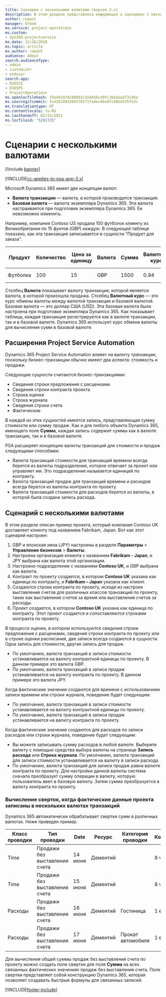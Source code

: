 ```yaml
---
title: Сценарии с несколькими валютами (версия 3.x)
description: В этом разделе представлена информация о сценариях с несколькими валютами.
author: rumant
manager: kfend
ms.service: project-operations
ms.custom:
- dyn365-projectservice
ms.date: 12/26/2018
ms.topic: article
ms.author: rumant
audience: Admin
search.audienceType:
- admin
- customizer
- enduser
search.app:
- D365CE
- D365PS
- ProjectOperations
ms.openlocfilehash: 33e44297dc80801c3e4416cd9fc3bedae5f3c4ba
ms.sourcegitcommit: fa32b1893286f20271fa4ec4be8fc68bd135f53c
ms.translationtype: HT
ms.contentlocale: ru-RU
ms.lasthandoff: 02/15/2021
ms.locfileid: "5291725"
---
```

# <a name="multiple-currency-scenarios"></a>Сценарии с несколькими валютами

[!include [banner](../includes/psa-now-project-operations.md)]

[!INCLUDE[cc-applies-to-psa-app-3.x](../includes/cc-applies-to-psa-app-3x.md)]

Microsoft Dynamics 365 имеет две концепции валют:

- **Валюта транзакции** — валюта, в которой производится транзакция. 
- **Базовая валюта** — валюта экземпляра Dynamics 365. Эта валюта настраивается при подготовке экземпляра Dynamics 365. Ее невозможно изменить.

Например, компания Contoso US продала 100 футболок клиенту из Великобритании по 15 фунтов (GBP) каждую. В следующей таблице показано, как эта транзакция записывается в сущности "Продукт для заказа".

| Продукт | Количество | Цена за единицу | Валюта | Сумма | Валютный курс | Цена за единицу (базовая)| Сумма (базовая)|
|---------|----------|----------------|----------|--------|---------------|----------------------|--------------|
| Футболка | 100      | 15             | GBP      | 1500   | 0.94          | 17.25 долларов               | 1,725 долларов       |

Столбец **Валюта** показывает валюту транзакции, которой является валюта, в которой произошла продажа. Столбец **Валютный курс** — это курс обмены валюты между валютой транзакции и базовой валютой. Базовая валюта — это доллар США (USD). Эта базовая валюта была настроена при подготовке экземпляра Dynamics 365.
Как показывает таблица, каждая транзакция регистрируется как в валюте транзакции, так и в базовой валюте. Dynamics 365 использует курс обмена валюты для вычисления сумм в базовой валюте.

## <a name="project-service-automation-extensions"></a>Расширения Project Service Automation

Dynamics 365 Project Service Automation влияет на валюту транзакции, поскольку бизнес-транзакции обычно имеют два аспекта: стоимость и продажи.

Следующие сущности считаются бизнес-транзакциями:

- Сведения строки предложения с расценками
- Сведения строки контракта проекта
- Строка оценки
- Строка журнала
- Сведения строки счета
- Фактические

В каждой из этих сущностей имеется запись, представляющая сумму стоимости или сумму продаж. Как и для любого объекта Dynamics 365, имеющего поле **Сумма**, каждая запись содержит суммы как в валюте транзакции, так и в базовой валюте. 

PSA расширяет концепцию валюты транзакций для стоимости и продаж следующими способами:

- Валюта транзакций стоимости для транзакций времени всегда берется из валюты подразделения, которое отвечает за проект или управляет им. Это подразделение называется единицей по контракту.
- Валюта транзакций продаж для транзакций времени и расходов всегда берется из валюты контракта по проекту.
- Валюта транзакций стоимости для расходов берется из валюты, в которой была создана запись расхода.

## <a name="multiple-currency-scenario"></a>Сценарий с несколькими валютами

В этом разделе описан пример проекта, который компания Contoso UK доставляет клиенту под названием Fabrikam, Japan. Вот как этот сценарий настроен:

1. GBP и японская иена (JPY) настроены в разделе **Параметры** \> **Управление бизнесом** \> **Валюты**. 
2. Настроена организация клиента с названием **Fabrikam - Japan**, и JPY выбрана как валюта этой организации.
3. Настроено подразделение с названием **Contoso UK**, и GBP выбрана как валюта.
4. Контракт по проекту создается, в котором **Contoso UK** указана как единица по контракту, и **Fabrikam – Japan** указана как клиент.
5. Создаются строки контракта по проекту, исходя из настроек выставления счетов для различных классов транзакций по проекту, таких как выставление счетов за время или выставления счетов за расходы.
6. Проект создается, в котором **Contoso UK** указана как единица по контракту. Этот проект создается и сопоставляются строками контракта по проекту.


В процессе оценки, в котором используются сведения строки предложения с расценками, сведения строки контракта по проекту или в строке оценки расписания, две записи всегда создаются в сущности. Одна запись для стоимости, другая запись для продаж.

- По умолчанию, валюта транзакций в записи стоимости устанавливается на валюту контрактной единицы по проекту. В данном примере это валюта GBP.
- По умолчанию, валюта транзакций в записи продаж устанавливается на валюту контракта по проекту. В данном примере это валюта JPY.

Когда фактические значения создаются для времени с использованием записи времени или строки журнала, поведение будет следующим:

- По умолчанию, валюта транзакций в записи стоимости устанавливается на валюту контрактной единицы по проекту.
- По умолчанию, валюта транзакций в записи продаж устанавливается на валюту контракта по проекту.

Когда фактические значения создаются для расходов по записи расходов или строки журнала, поведение будет следующим:

- Вы можете записывать сумму расходов в любой валюте. Выберите валюту с помощью средства выбора валюты на странице **Запись расхода** или **Строка журнала**. По умолчанию, валюта транзакций для записи стоимости устанавливается на валюту в записи расхода. 
- По умолчанию, валюта транзакций для записи продаж равна валюте контракта по проекту. Для настройки данной валюты система сначала преобразует сумму операции в валюту, которую пользователь ввел в базовую валюту. Затем сумма преобразуется в валюту контракта по проекту. 

### <a name="computing-roll-ups-when-project-actuals-are-recorded-in-multiple-transaction-currencies"></a>Вычисление сверток, когда фактические данные проекта записаны в нескольких валютах транзакций

Dynamics 365 автоматически обрабатывает свертки сумм в различных валютах. Ниже приведен пример.

| Класс проводки | Тип проводки| Date   | Ресурс | Категория проводки | Количество | Цена единицы | Сумма      | Валютный курс | Сумма в базовой |
|-------------------|------------------|--------|----------|----------------------|----------|--------------|-------------|---------------|----------------|
| Time              | Продажи без выставления счета   | 14 июня | Дементий  |                      | 8 ч    | 20 000 JPY    | 160 000 JPY | 123           | 1 300,81 USD    |
| Time              | Продажи без выставления счета   | 15 июня | Дементий  |                      | 8 ч    | 20 000 JPY    | 160 000 JPY | 123           | 1 300,81 USD    |
| Расходы           | Продажи без выставления счета   | 16 июня | Дементий  | Гостиница                | 1 ea     | 250 EUR      | 250 EUR     | 0.94          | 265,95 USD     |
| Расходы           | Продажи без выставления счета   | 17 июня | Дементий  | Прокат автомобиля           | 1 ea     | 150 EUR      | 150 EUR     | 0.94          | 159,57 USD     |

Для вычисления общей суммы продаж без выставления счета по проекту можно создать поле свертки для поля **Сумма** на всех связанных фактических значениях продаж без выставления счета. Поле свертки представляет собой конструкцию Dynamics 365, которая позволяет создавать быстрые формулы для связанных записей.


[!INCLUDE[footer-include](../includes/footer-banner.md)]
